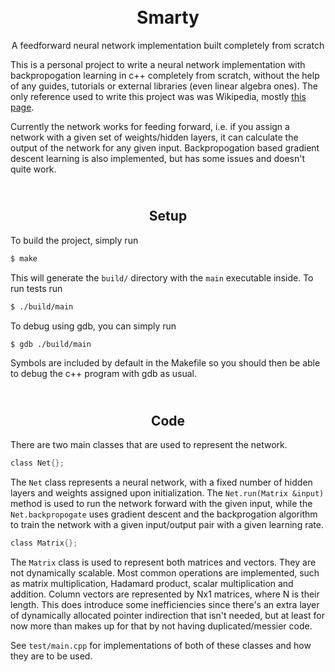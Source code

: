 <h1 align="center">
  <br />
  Smarty
</h1>

<p align="center">
  A feedforward neural network implementation built completely from scratch
</p>

This is a personal project to write a neural network implementation with backpropogation learning in c++ completely from scratch, without the help of any guides, tutorials or external libraries (even linear algebra ones). The only reference used to write this project was was Wikipedia, mostly [this page](https://en.wikipedia.org/wiki/Backpropagation). 

Currently the network works for feeding forward, i.e. if you assign a network with a given set of weights/hidden layers, it can calculate the output of the network for any given input. Backpropogation based gradient descent learning is also implemented, but has some issues and doesn't quite work. 

<h2 align="center">
  <br />
  Setup
</h2>

To build the project, simply run

```bash
$ make
```

This will generate the ``build/`` directory with the ``main`` executable inside. To run tests run 

```bash
$ ./build/main
```

To debug using gdb, you can simply run

```bash
$ gdb ./build/main
```

Symbols are included by default in the Makefile so you should then be able to debug the c++ program with gdb as usual. 

<h2 align="center">
  <br />
  Code
</h2>

There are two main classes that are used to represent the network. 

```C
class Net{};
```

The ``Net`` class represents a neural network, with a fixed number of hidden layers and weights assigned upon initialization. The ``Net.run(Matrix &input)`` method is used to run the network forward with the given input, while the ``Net.backpropogate`` uses gradient descent and the backprogation algorithm to train the network with a given input/output pair with a given learning rate. 

```C
class Matrix{};
```

The ``Matrix`` class is used to represent both matrices and vectors. They are not dynamically scalable. Most common operations are implemented, such as matrix multiplication, Hadamard product, scalar multiplication and addition. Column vectors are represented by Nx1 matrices, where N is their length. This does introduce some inefficiencies since there's an extra layer of dynamically allocated pointer indirection that isn't needed, but at least for now more than makes up for that by not having duplicated/messier code. 

See ``test/main.cpp`` for implementations of both of these classes and how they are to be used. 



